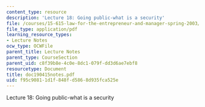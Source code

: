 ```yaml
---
content_type: resource
description: 'Lecture 18: Going public-what is a security'
file: /courses/15-615-law-for-the-entrepreneur-and-manager-spring-2003/f95c90811d1f848fd5868d935fca525e_doc190415notes.pdf
file_type: application/pdf
learning_resource_types:
- Lecture Notes
ocw_type: OCWFile
parent_title: Lecture Notes
parent_type: CourseSection
parent_uid: c8f39b8e-4c0e-8dc1-079f-dd3d6ae7ebf8
resourcetype: Document
title: doc190415notes.pdf
uid: f95c9081-1d1f-848f-d586-8d935fca525e
---
```

Lecture 18: Going public-what is a security

